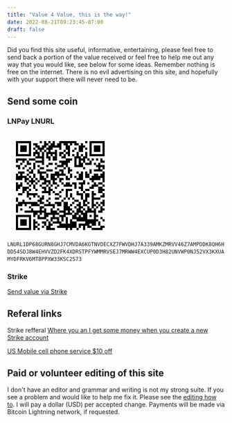 ```yaml
---
title: "Value 4 Value, this is the way!"
date: 2022-08-21T09:23:45-07:00
draft: false
---
```


Did you find this site useful, informative, entertaining, please feel free to send back a portion of the value received or feel free to help me out any way that you would like, see below for some ideas. Remember nothing is free on the internet. There is no evil advertising on this site, and hopefully with your support there will never need to be.

## Send some coin

### LNPay LNURL

![LN Pay QR Code for brieckspro](bproLNURL_QR.png)
`LNURL1DP68GURN8GHJ7CMVDA6KGTNVDECXZ7FWVDHJ7A339AMKZMRVV46Z7AMPDDK8QH6HDD54SDJ8W4EHVVZD2FK4XDRSTPFYWMMRVSEJ7MRWW4EXCUP0D3H82UNVWP0NJ52VX3KXUAMYDFRKV6MT8PPXW33KSC2S73`

### Strike

[Send value via Strike](https://strike.me/mrdaniel)

## Referal links

Strike refferal [Where you an I get some money when you create a new Strike account](https://invite.strike.me/2YX56D)

[US Mobile cell phone service $10 off](https://usmobile.com/referrals?data=Y29kZT1CV0hQR1lVJm5hbWU9RGFuaWVs)

## Paid or volunteer editing of this site

 I don't have an editor and  grammar and writing is not my strong suite. If you see a problem and would like to help me fix it. Please see the [editing how to](/posts/how-to-edit-this-site/). I will pay a dollar (USD) per accepted change. Payments will be made via Bitcoin Lightning network, if requested.
